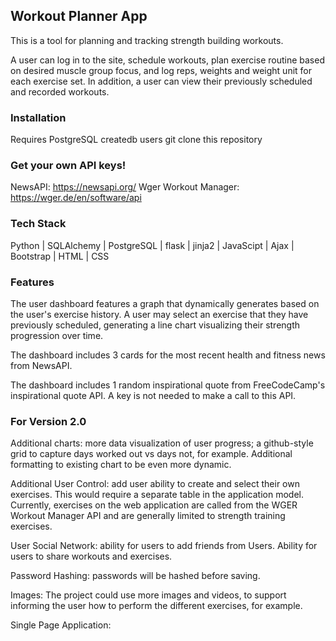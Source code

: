 ## Workout Planner App

This is a tool for planning and tracking strength building workouts. 

A user can log in to the site, schedule workouts, plan exercise routine based on desired muscle group focus, and log reps, weights and weight unit for each exercise set. In addition, a user can view their previously scheduled and recorded workouts. 

### Installation
Requires PostgreSQL
createdb users
git clone this repository

### Get your own API keys!
NewsAPI: https://newsapi.org/ 
Wger Workout Manager: https://wger.de/en/software/api

### Tech Stack
Python | 
SQLAlchemy | 
PostgreSQL |
flask |
jinja2 |
JavaScipt |
Ajax |
Bootstrap |
HTML |
CSS 

### Features
The user dashboard features a graph that dynamically generates based on the user's exercise history. A user may select an exercise that they have previously scheduled, generating a line chart visualizing their strength progression over time.

The dashboard includes 3 cards for the most recent health and fitness news from NewsAPI.

The dashboard includes 1 random inspirational quote from FreeCodeCamp's inspirational quote API. A key is not needed to make a call to this API.


### For Version 2.0
Additional charts: more data visualization of user progress; a github-style grid to capture days worked out vs days not, for example. Additional formatting to existing chart to be even more dynamic. 

Additional User Control: add user ability to create and select their own exercises. This would require a separate table in the application model. Currently, exercises on the web application are called from the WGER Workout Manager API and are generally limited to strength training exercises. 

User Social Network: ability for users to add friends from Users. Ability for users to share workouts and exercises. 

Password Hashing: passwords will be hashed before saving. 

Images: The project could use more images and videos, to support informing the user how to perform the different exercises, for example.

Single Page Application: 
